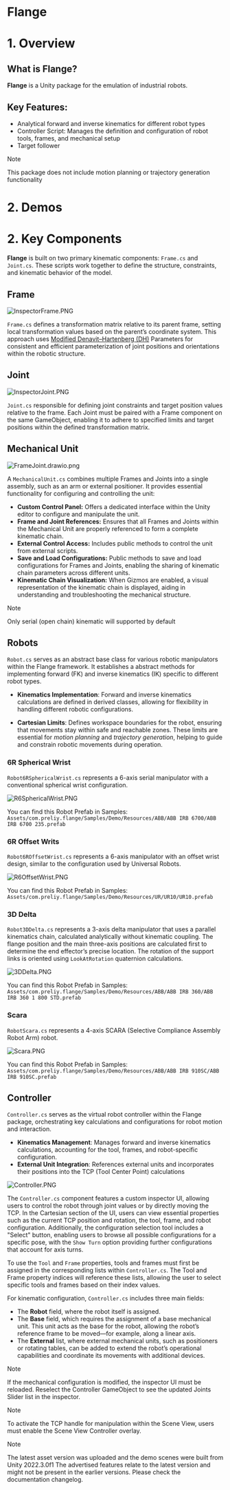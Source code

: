 # Flange

# 1. Overview
## What is Flange?
**Flange** is a Unity package for the emulation of industrial robots.

## Key Features:
+ Analytical forward and inverse kinematics for different robot types
+ Controller Script: Manages the definition and configuration of robot tools, frames, and mechanical setup
+ Target follower

> [!NOTE]  
> This package does not include motion planning or trajectory generation functionality


# 2. Demos


# 2. Key Components
**Flange** is built on two primary kinematic components: `Frame.cs` and `Joint.cs`. These scripts work together to define the structure, constraints, and kinematic behavior of the model.

## Frame
![InspectorFrame.PNG](Documentation/Resources/Images/InspectorFrame.PNG)

`Frame.cs` defines a transformation matrix relative to its parent frame, setting local transformation values based on the parent’s coordinate system. 
This approach uses [Modified Denavit–Hartenberg (DH)](https://en.wikipedia.org/wiki/Denavit%E2%80%93Hartenberg_parameters) Parameters for consistent and efficient parameterization of joint positions and orientations within the robotic structure.

## Joint 

![InspectorJoint.PNG](Documentation/Resources/Images/InspectorJoint.PNG)

`Joint.cs` responsible for defining joint constraints and target position values relative to the frame. Each Joint must be paired with a Frame component on the same GameObject, enabling it to adhere to specified limits and target positions within the defined transformation matrix.

## Mechanical Unit

![FrameJoint.drawio.png](Documentation/Resources/Images/FrameJoint.drawio.png)

A `MechanicalUnit.cs` combines multiple Frames and Joints into a single assembly, such as an arm or external positioner. It provides essential functionality for configuring and controlling the unit:
+ **Custom Control Panel:** Offers a dedicated interface within the Unity editor to configure and manipulate the unit.
+ **Frame and Joint References:** Ensures that all Frames and Joints within the Mechanical Unit are properly referenced to form a complete kinematic chain.
+ **External Control Access:** Includes public methods to control the unit from external scripts.
+ **Save and Load Configurations:** Public methods to save and load configurations for Frames and Joints, enabling the sharing of kinematic chain parameters across different units.
+ **Kinematic Chain Visualization:** When Gizmos are enabled, a visual representation of the kinematic chain is displayed, aiding in understanding and troubleshooting the mechanical structure.

> [!NOTE]  
> Only serial (open chain) kinematic will supported by default

## Robots

`Robot.cs` serves as an abstract base class for various robotic manipulators within the Flange framework. 
It establishes a abstract methods for implementing forward (FK) and inverse kinematics (IK) specific to different robot types.

+ **Kinematics Implementation**:
Forward and inverse kinematics calculations are defined in derived classes, allowing for flexibility in handling different robotic configurations.

* **Cartesian Limits**:
Defines workspace boundaries for the robot, ensuring that movements stay within safe and reachable zones. 
These limits are essential for _motion planning_ and _trajectory generation_, helping to guide and constrain robotic movements during operation.

### 6R Spherical Wrist
`Robot6RSphericalWrist.cs` represents a 6-axis serial manipulator with a conventional spherical wrist configuration.

![R6SphericalWrist.PNG](Documentation/Resources/Images/R6SphericalWrist.PNG)

You can find this Robot Prefab in Samples: `Assets/com.preliy.flange/Samples/Demo/Resources/ABB/ABB IRB 6700/ABB IRB 6700 235.prefab`

### 6R Offset Writs
`Robot6ROffsetWrist.cs` represents a 6-axis manipulator with an offset wrist design, similar to the configuration used by Universal Robots.

![R6OffsetWrist.PNG](Documentation/Resources/Images/R6OffsetWrist.PNG)

You can find this Robot Prefab in Samples: `Assets/com.preliy.flange/Samples/Demo/Resources/UR/UR10/UR10.prefab`

### 3D Delta
`Robot3DDelta.cs` represents a 3-axis delta manipulator that uses a parallel kinematics chain, calculated analytically without kinematic coupling. The flange position and the main three-axis positions are calculated first to determine the end effector’s precise location. The rotation of the support links is oriented using `LookAtRotation` quaternion calculations.

![3DDelta.PNG](Documentation/Resources/Images/3DDelta.PNG)

You can find this Robot Prefab in Samples: `Assets/com.preliy.flange/Samples/Demo/Resources/ABB/ABB IRB 360/ABB IRB 360 1 800 STD.prefab`

### Scara

`RobotScara.cs` represents a 4-axis SCARA (Selective Compliance Assembly Robot Arm) robot.

![Scara.PNG](Documentation/Resources/Images%2FScara.PNG)

You can find this Robot Prefab in Samples: `Assets/com.preliy.flange/Samples/Demo/Resources/ABB/ABB IRB 910SC/ABB IRB 910SC.prefab`

## Controller

`Controller.cs` serves as the virtual robot controller within the Flange package, orchestrating key calculations and configurations for robot motion and interaction.
+ **Kinematics Management**: Manages forward and inverse kinematics calculations, accounting for the tool, frames, and robot-specific configuration.
+ **External Unit Integration**: References external units and incorporates their positions into the TCP (Tool Center Point) calculations

![Controller.PNG](Documentation%2FResources%2FImages%2FController.PNG)

The `Controller.cs` component features a custom inspector UI, allowing users to control the robot through joint values or by directly moving the TCP. In the Cartesian section of the UI, users can view essential properties such as the current TCP position and rotation, the tool, frame, and robot configuration. Additionally, the configuration selection tool includes a "Select" button, enabling users to browse all possible configurations for a specific pose, with the `Show Turn` option providing further configurations that account for axis turns.

To use the `Tool` and `Frame` properties, tools and frames must first be assigned in the corresponding lists within `Controller.cs`. The Tool and Frame property indices will reference these lists, allowing the user to select specific tools and frames based on their index values.

For kinematic configuration, `Controller.cs` includes three main fields:
+ The **Robot** field, where the robot itself is assigned.
+ The **Base** field, which requires the assignment of a base mechanical unit. This unit acts as the base for the robot, allowing the robot’s reference frame to be moved—for example, along a linear axis.
+ The **External** list, where external mechanical units, such as positioners or rotating tables, can be added to extend the robot’s operational capabilities and coordinate its movements with additional devices.

> [!NOTE]
> If the mechanical configuration is modified, the inspector UI must be reloaded. Reselect the Controller GameObject to see the updated Joints Slider list in the inspector.

> [!NOTE] 
> To activate the TCP handle for manipulation within the Scene View, users must enable the Scene View Controller overlay.

> [!NOTE]  
> The latest asset version was uploaded and the demo scenes were built from Unity 2022.3.0f1 The advertised features relate to the latest version and might not be present in the earlier versions. Please check the documentation changelog.

 